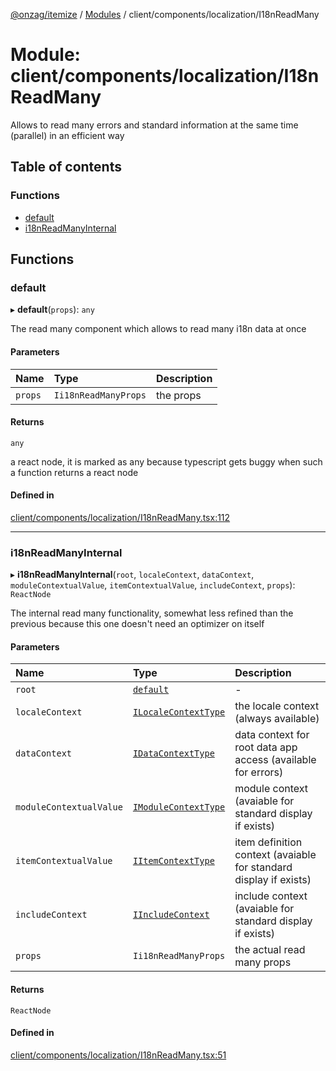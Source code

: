 [@onzag/itemize](../README.md) / [Modules](../modules.md) / client/components/localization/I18nReadMany

# Module: client/components/localization/I18nReadMany

Allows to read many errors and standard information at the same time (parallel)
in an efficient way

## Table of contents

### Functions

- [default](client_components_localization_I18nReadMany.md#default)
- [i18nReadManyInternal](client_components_localization_I18nReadMany.md#i18nreadmanyinternal)

## Functions

### default

▸ **default**(`props`): `any`

The read many component which allows to read many i18n data at once

#### Parameters

| Name | Type | Description |
| :------ | :------ | :------ |
| `props` | `Ii18nReadManyProps` | the props |

#### Returns

`any`

a react node, it is marked as any because typescript gets buggy
when such a function returns a react node

#### Defined in

[client/components/localization/I18nReadMany.tsx:112](https://github.com/onzag/itemize/blob/73e0c39e/client/components/localization/I18nReadMany.tsx#L112)

___

### i18nReadManyInternal

▸ **i18nReadManyInternal**(`root`, `localeContext`, `dataContext`, `moduleContextualValue`, `itemContextualValue`, `includeContext`, `props`): `ReactNode`

The internal read many functionality, somewhat less refined
than the previous because this one doesn't need an optimizer
on itself

#### Parameters

| Name | Type | Description |
| :------ | :------ | :------ |
| `root` | [`default`](../classes/base_Root.default.md) | - |
| `localeContext` | [`ILocaleContextType`](../interfaces/client_internal_providers_locale_provider.ILocaleContextType.md) | the locale context (always available) |
| `dataContext` | [`IDataContextType`](../interfaces/client_internal_providers_appdata_provider.IDataContextType.md) | data context for root data app access (available for errors) |
| `moduleContextualValue` | [`IModuleContextType`](../interfaces/client_providers_module.IModuleContextType.md) | module context (avaiable for standard display if exists) |
| `itemContextualValue` | [`IItemContextType`](../interfaces/client_providers_item.IItemContextType.md) | item definition context (avaiable for standard display if exists) |
| `includeContext` | [`IIncludeContext`](../interfaces/client_providers_include.IIncludeContext.md) | include context (avaiable for standard display if exists) |
| `props` | `Ii18nReadManyProps` | the actual read many props |

#### Returns

`ReactNode`

#### Defined in

[client/components/localization/I18nReadMany.tsx:51](https://github.com/onzag/itemize/blob/73e0c39e/client/components/localization/I18nReadMany.tsx#L51)

